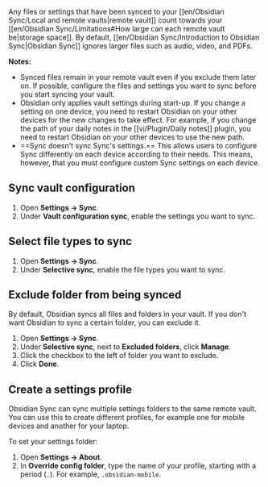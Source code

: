 Any files or settings that have been synced to your [[en/Obsidian Sync/Local and remote vaults|remote vault]] count towards your [[en/Obsidian Sync/Limitations#How large can each remote vault be|storage space]]. By default, [[en/Obsidian Sync/Introduction to Obsidian Sync|Obsidian Sync]] ignores larger files such as audio, video, and PDFs.

**Notes:**

- Synced files remain in your remote vault even if you exclude them later on. If possible, configure the files and settings you want to sync before you start syncing your vault.
- Obsidian only applies vault settings during start-up. If you change a setting on one device, you need to restart Obsidian on your other devices for the new changes to take effect. For example, if you change the path of your daily notes in the [[vi/Plugin/Daily notes]] plugin, you need to restart Obsidian on your other devices to use the new path.
- ==Sync doesn't sync Sync's settings.== This allows users to configure Sync differently on each device according to their needs. This means, however, that you must configure custom Sync settings on each device.

## Sync vault configuration

1. Open **Settings → Sync**.
2. Under **Vault configuration sync**, enable the settings you want to sync.

## Select file types to sync

1. Open **Settings → Sync**.
2. Under **Selective sync**, enable the file types you want to sync.

## Exclude folder from being synced

By default, Obsidian syncs all files and folders in your vault. If you don't want Obsidian to sync a certain folder, you can exclude it.

1. Open **Settings → Sync**.
2. Under **Selective sync**, next to **Excluded folders**, click **Manage**.
3. Click the checkbox to the left of folder you want to exclude.
4. Click **Done**.

## Create a settings profile

Obsidian Sync can sync multiple settings folders to the same remote vault. You can use this to create different profiles, for example one for mobile devices and another for your laptop.

To set your settings folder:

1. Open **Settings → About**.
2. In **Override config folder**, type the name of your profile, starting with a period (`.`). For example, `.obsidian-mobile`.
